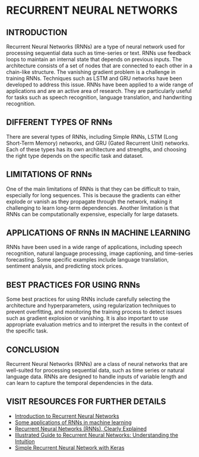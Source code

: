 #  RECURRENT NEURAL NETWORKS

## INTRODUCTION

Recurrent Neural Networks (RNNs) are a type of neural network used for processing sequential data such as time-series or text. RNNs use feedback loops to maintain an internal state that depends on previous inputs. The architecture consists of a set of nodes that are connected to each other in a chain-like structure. The vanishing gradient problem is a challenge in training RNNs. Techniques such as LSTM and GRU networks have been developed to address this issue. RNNs have been applied to a wide range of applications and are an active area of research. They are particularly useful for tasks such as speech recognition, language translation, and handwriting recognition.

##  DIFFERENT TYPES OF RNNs

 There are several types of RNNs, including Simple RNNs, LSTM (Long Short-Term Memory) networks, and GRU (Gated Recurrent Unit) networks. Each of these types has its own architecture and strengths, and choosing the right type depends on the specific task and dataset.

 ## LIMITATIONS OF RNNs

 One of the main limitations of RNNs is that they can be difficult to train, especially for long sequences. This is because the gradients can either explode or vanish as they propagate through the network, making it challenging to learn long-term dependencies. Another limitation is that RNNs can be computationally expensive, especially for large datasets.

 ## APPLICATIONS OF RNNs IN MACHINE LEARNING

 RNNs have been used in a wide range of applications, including speech recognition, natural language processing, image captioning, and time-series forecasting. Some specific examples include language translation, sentiment analysis, and predicting stock prices.

 ## BEST PRACTICES FOR USING RNNs

 Some best practices for using RNNs include carefully selecting the architecture and hyperparameters, using regularization techniques to prevent overfitting, and monitoring the training process to detect issues such as gradient explosion or vanishing. It is also important to use appropriate evaluation metrics and to interpret the results in the context of the specific task.
  
## CONCLUSION

Recurrent Neural Networks (RNNs) are a class of neural networks that are well-suited for processing sequential data, such as time series or natural language data. RNNs are designed to handle inputs of variable length and can learn to capture the temporal dependencies in the data.

 ## VISIT RESOURCES FOR FURTHER DETAILS

 - [Introduction to Recurrent Neural Networks ](https://www.geeksforgeeks.org/introduction-to-recurrent-neural-network/)
 - [Some applications of RNNs in machine learning](https://iq.opengenus.org/applications-of-rnn/)
 - [Recurrent Neural Networks (RNNs), Clearly Explained](https://youtu.be/AsNTP8Kwu80)
 - [Illustrated Guide to Recurrent Neural Networks: Understanding the Intuition](https://youtu.be/LHXXI4-IEns)
 - [Simple Recurrent Neural Network with Keras](https://in.coursera.org/projects/simple-recurrent-neural-network-keras?utm_source=link&utm_medium=page_share&utm_content=pdp&utm_campaign=banner_button)